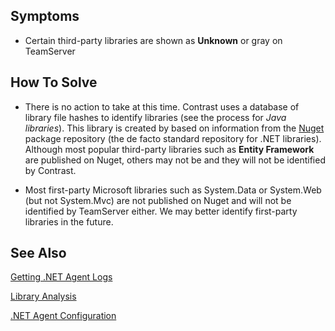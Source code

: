 <!--
title: "TeamServer Does Not Recognize Third Party .NET Libraries"
description: "Troubleshooting guide for .NET agent issues"
tags: "libraries troubleshoot agent .Net"
-->


## Symptoms

* Certain third-party libraries are shown as **Unknown** or gray on TeamServer

## How To Solve

* There is no action to take at this time. Contrast uses a database of library file hashes to identify libraries (see the process for *Java libraries*).  This library is created by based on information from the [Nuget](https://www.nuget.org/) package repository (the de facto standard repository for .NET libraries).  Although most popular third-party libraries such as **Entity Framework** are  published on Nuget, others may not be and they will not be identified by Contrast.  

* Most first-party Microsoft libraries such as System.Data or System.Web (but not System.Mvc) are not published on Nuget and will not be identified by TeamServer either.  We may better identify first-party libraries in the future.


## See Also

[Getting .NET Agent Logs](user_netinstall.html#logs)

[Library Analysis](user_tsguidelib.html#analysis)

[.NET Agent Configuration](user_netconfig.html#config)


